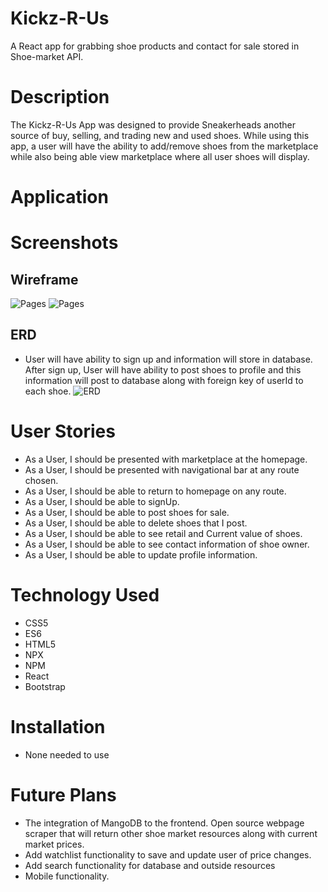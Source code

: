 # Kickz-R-Us
A React app for grabbing shoe products and contact for sale stored in Shoe-market API. 

# Description 
The Kickz-R-Us App was designed to provide Sneakerheads another source of buy, selling, and trading new and used shoes. While using this app, a user will have the ability to add/remove shoes from the marketplace while also being able view marketplace where all user shoes will display.

# Application 

# Screenshots
## Wireframe 
![Pages](https://i.imgur.com/eudLXay.png)
![Pages](https://i.imgur.com/x8sInGq.png)
## ERD
* User will have ability to sign up and information will store in database. After sign up, User will have ability to post shoes to profile and this information will post to database along with foreign key of userId to each shoe.
![ERD](https://i.imgur.com/BwJx4pH.png) <br>

# User Stories 
* As a User, I should be presented with marketplace at the homepage.
* As a User, I should be presented with navigational bar at any route chosen. 
* As a User, I should be able to return to homepage on any route. 
* As a User, I should be able to signUp.
* As a User, I should be able to post shoes for sale. 
* As a User, I should be able to delete shoes that I post. 
* As a User, I should be able to see retail and Current value of shoes. 
* As a User, I should be able to see contact information of shoe owner.
* As a User, I should be able to update profile information.


# Technology Used 
* CSS5 <br>
* ES6 <br>
* HTML5 <br>
* NPX <br>
* NPM <br>
* React <br>
* Bootstrap <br>

# Installation 
* None needed to use

# Future Plans 
* The integration of MangoDB to the frontend. Open source webpage scraper that will return other shoe market resources along with current market prices.
* Add watchlist functionality to save and update user of price changes.
* Add search functionality for database and outside resources 
* Mobile functionality.